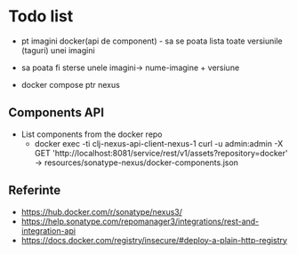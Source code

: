 # Todo list

- pt imagini docker(api de component) - sa se poata lista toate versiunile (taguri) unei imagini
- sa poata fi sterse unele imagini-> nume-imagine + versiune

- docker compose ptr nexus

## Components API
* List components from the docker repo
    - docker exec -ti clj-nexus-api-client-nexus-1 curl -u admin:admin -X GET 'http://localhost:8081/service/rest/v1/assets?repository=docker' -> resources/sonatype-nexus/docker-components.json
 


## Referinte

- https://hub.docker.com/r/sonatype/nexus3/
- https://help.sonatype.com/repomanager3/integrations/rest-and-integration-api
- https://docs.docker.com/registry/insecure/#deploy-a-plain-http-registry
